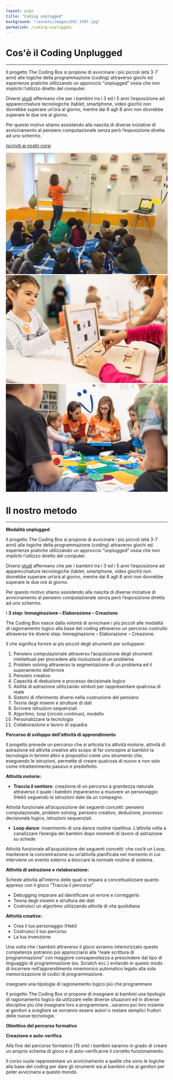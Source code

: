 ```yaml
---
layout: page
title: "Coding unplugged"
background: "/assets/images/DSC_1507.jpg"
permalink: /coding-unplugged/
---
```


# Cos'è il Coding Unplugged

<hr class="green-divider">

Il progetto The Coding Box si propone di avvicinare i più piccoli (età 3-7 anni) alle logiche della programmazione (coding) attraverso giochi ed esperienze pratiche utilizzando un approccio “unplugged” ossia che non implichi l’utilizzo diretto del computer.

Diversi <a href="http://pediatrics.aappublications.org/content/132/5/958">studi</a> affermano che per i bambini tra i 3 ed i 5 anni l’esposizione ad apparecchiature tecnologiche (tablet, smartphone, video giochi) non dovrebbe superare un’ora al giorno, mentre dai 6 agli 8 anni non dovrebbe superare le due ore al giorno.

Per questo motivo stiamo assistendo alla nascita di diverse iniziative di avvicinamento al pensiero computazionale senza però l’esposizione diretta ad uno schermo.

<a href="" class="btn-custom">Iscriviti ai nostri corsi</a>

<div class="image-grid">
    <div class="image-item">
        <a href="/assets/images/slideshow/1.jpg" data-lightbox="gallery" data-title="Immagine 1">
            <img src="/assets/images/slideshow/1.jpg" alt="Immagine 1">
        </a>
    </div>
    <div class="image-item">
        <a href="/assets/images/slideshow/2.jpg" data-lightbox="gallery" data-title="Immagine 2">
            <img src="/assets/images/slideshow/2.jpg" alt="Immagine 2">
        </a>
    </div>
    <div class="image-item">
        <a href="/assets/images/slideshow/3.jpg" data-lightbox="gallery" data-title="Immagine 3">
            <img src="/assets/images/slideshow/3.jpg" alt="Immagine 3">
        </a>
    </div>
</div>

# Il nostro metodo

<hr class="green-divider">

**Modalità unplugged**

Il progetto The Coding Box si propone di avvicinare i più piccoli (età 3-7 anni) alle logiche della programmazione (coding) attraverso giochi ed esperienze pratiche utilizzando un approccio “unplugged” ossia che non implichi l’utilizzo diretto del computer.

Diversi <a href="http://pediatrics.aappublications.org/content/132/5/958">studi</a> affermano che per i bambini tra i 3 ed i 5 anni l’esposizione ad apparecchiature tecnologiche (tablet, smartphone, video giochi) non dovrebbe superare un’ora al giorno, mentre dai 6 agli 8 anni non dovrebbe superare le due ore al giorno.

Per questo motivo stiamo assistendo alla nascita di diverse iniziative di avvicinamento al pensiero computazionale senza però l’esposizione diretta ad uno schermo.

​I **3 step: Immaginazione – Elaborazione – Creazione**

​The Coding Box nasce dalla volontà di avvicinare i più piccoli alle modalità di ragionamento logico alla base del coding attraverso un percorso costruito attraverso tre diversi step: Immaginazione – Elaborazione – Creazione.

Il che significa fornire ai più piccoli degli strumenti per sviluppare:

1. Pensiero computazionale attraverso l’acquisizione degli strumenti intellettuali per procedere alla risoluzione di un problema
2. Problem solving attraverso la segmentazione di un problema ed il superamento dell’errore
3. Pensiero creativo
4. Capacità di deduzione e processo decisionale logico
5. Abilità di astrazione utilizzando simboli per rappresentare qualcosa di reale
6. Sistemi di riferimento diversi nella costruzione del pensiero
7. Teoria degli insiemi e strutture di dati
8. Scrivere istruzioni sequenziali
9. Algoritmo, loop (circolo continuo), modello
10. Personalizzare la tecnologia
11. Collaborazione e lavoro di squadra

**Percorso di sviluppo dell’attività di apprendimento**

Il progetto prevede un percorso che si articola tra attività motorie, attività di astrazione ed attività creative allo scopo di far concepire ai bambini la tecnologia in termini attivi e propositivi come uno strumento che, eseguendo le istruzioni, permette di creare qualcosa di nuovo e non solo come intrattenimento passivo e predefinito.

**Attività motorie:**

-   **Traccia il sentiero**: creazione di un percorso a grandezza naturale attraverso il quale i bambini impareranno a muovere un personaggio (Heki) seguendo le istruzioni date da un compagno.

Attività funzionale all’acquisizione dei seguenti concetti: pensiero computazionale, problem solving, pensiero creativo, deduzione, processo decisionale logico, istruzioni sequenziali.

-   **Loop dance**: inserimento di una dance routine ripetitiva. L’attività volta a canalizzare l’energia dei bambini dopo momenti di lavoro di astrazione su schede

Attività funzionale all’acquisizione dei seguenti concetti: che cos’è un Loop, mantenere la concentrazione su un’attività pianificata nel momento in cui interviene un evento esterno a bloccare la normale routine di sistema.

**Attività di astrazione e rielaborazione:**

​Schede attività all’interno delle quali si impara a concettualizzare quanto appreso con il gioco “Traccia il percorso”

-   Debugging imparare ad identificare un errore e correggerlo
-   Teoria degli insiemi e struttura dei dati
-   Costruisci un algoritmo utilizzando attività di vita quotidiana

**​Attività creative:**

-   ​Crea il tuo personaggio (Heki)
-   Costruisci il tuo percorso
-   La tua invenzione

​Una volta che i bambini attraverso il gioco avranno interiorizzato queste competenze potranno poi approcciarsi alla “reale scrittura di programmazione” con maggiore consapevolezza a prescindere dal tipo di linguaggio di programmazione (es. Scratch ecc.) evitando in questo modo di incorrere nell’apprendimento mnemonico automatico legato alla sola memorizzazione di codici di programmazione.

insegnare una tipologia di ragionamento logico più che programmare

Il progetto The Coding Box si propone di insegnare ai bambini una tipologia di ragionamento logico da utilizzare nelle diverse situazioni ed in diverse discipline più che insegnare loro a programmare…saranno poi loro insieme ai genitori a scegliere se vorranno essere autori o restare semplici fruitori delle nuove tecnologie.

**Obiettivo del percorso formativo**

**Creazione e auto-verifica**

​Alla fine del percorso formativo (15 ore) i bambini saranno in grado di creare un proprio schema di gioco e di auto-verificarne il corretto funzionamento.

Il corso vuole rappresentare un avvicinamento a quelle che sono le logiche alla base del coding per dare gli strumenti sia ai bambini che ai genitori per poter avvicinarsi a questo mondo.
